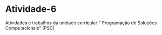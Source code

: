 # Atividade-6
Atividades e trabalhos da unidade curricular " Programação de Soluções Computacionais" (PSC)

